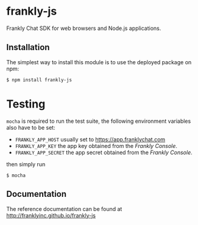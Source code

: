 frankly-js
==========

Frankly Chat SDK for web browsers and Node.js applications.

Installation
------------

The simplest way to install this module is to use the deployed package on npm:
```
$ npm install frankly-js
```

Testing
=======

`mocha` is required to run the test suite, the following environment variables
also have to be set:

- `FRANKLY_APP_HOST` usually set to https://app.franklychat.com
- `FRANKLY_APP_KEY` the app key obtained from the *Frankly Console*.
- `FRANKLY_APP_SECRET` the app secret obtained from the *Frankly Console*.

then simply run

```
$ mocha
```

Documentation
-------------

The reference documentation can be found at http://franklyinc.github.io/frankly-js
